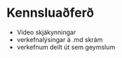 # Kennsluaðferð
* Video skjákynningar
* verkefnalýsingar á .md skrám
* verkefnum deilt út sem geymslum
